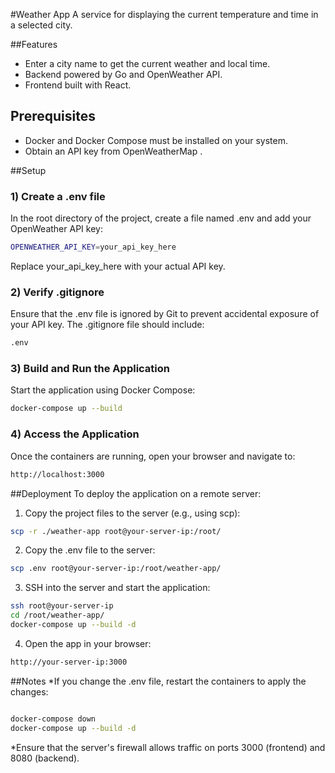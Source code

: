 #Weather App
A service for displaying the current temperature and time in a selected city.

##Features
* Enter a city name to get the current weather and local time.
* Backend powered by Go and OpenWeather API.
* Frontend built with React.

## Prerequisites
* Docker and Docker Compose must be installed on your system.
* Obtain an API key from OpenWeatherMap .

##Setup
### 1) Create a .env file
In the root directory of the project, create a file named .env and add your OpenWeather API key:
```bash
OPENWEATHER_API_KEY=your_api_key_here
```
Replace your_api_key_here with your actual API key.

### 2) Verify .gitignore
Ensure that the .env file is ignored by Git to prevent accidental exposure of your API key. The .gitignore file should include:
```bash
.env
```

### 3) Build and Run the Application
Start the application using Docker Compose:
```bash
docker-compose up --build
```

### 4) Access the Application
Once the containers are running, open your browser and navigate to:
```bash
http://localhost:3000
```
##Deployment
To deploy the application on a remote server:

1) Copy the project files to the server (e.g., using scp):
```bash
scp -r ./weather-app root@your-server-ip:/root/
```

2) Copy the .env file to the server:
```bash
scp .env root@your-server-ip:/root/weather-app/
```
3) SSH into the server and start the application:
```bash
ssh root@your-server-ip
cd /root/weather-app/
docker-compose up --build -d
```
4) Open the app in your browser:
```bash
http://your-server-ip:3000
```

##Notes
*If you change the .env file, restart the containers to apply the changes:
```bash

docker-compose down
docker-compose up --build -d
```
*Ensure that the server's firewall allows traffic on ports 3000 (frontend) and 8080 (backend).
